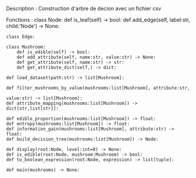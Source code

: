 Description :
	Construction d'arbre de decion avec un fichier csv

Fonctions :
	class Node:
		def is_leaf(self) -> bool:
		def add_edge(self, label:str, child:'Node') -> None:

	class Edge:

	class Mushroom:
		def is_edible(self) -> bool:
		def add_attribute(self, name:str, value:str) -> None:
		def get_attribute(self, name:str) -> str:
		def get_attribute_dict(self,) -> dict:

	def load_dataset(path:str) -> list[Mushroom]:

	def filter_mushrooms_by_value(mushrooms:list[Mushroom], attribute:str,
																						value:str) -> list[Mushroom]:
	def attribute_mapping(mushrooms:list[Mushroom]) -> dict[str,list[str]]:

	def edible_proportion(mushrooms:list[Mushroom]) -> float:
	def entropy(mushrooms:list[Mushroom]) -> float:
	def information_gain(mushrooms:list[Mushroom], attribute:str) -> float:
	def build_decision_tree(mushrooms:list[Mushroom]) -> Node:

	def display(root:Node, level:int=0) -> None:
	def is_edible(root:Node, mushroom:Mushroom) -> bool:
	def to_boolean_expression(root:Node, expression) -> list[tuple]:

	def main(mushrooms) -> None:
